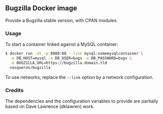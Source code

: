 ## Bugzilla Docker image 

Provide a Bugzilla stable version, with CPAN modules.

### Usage

To start a container linked against a MySQL container:

```bash
$ docker run -dt -p 8080:80 --link mysql:somemysqlcontainer \
  -e DB_HOST=mysql -e DB_USER=bugs -e DB_PASSWORD=bugs \
  -e BUGZILLA_URL=https://bugzilla.domain.tld
  nasqueron/bugzilla
```

To use networks, replace the `--link` option by a network configuration.

### Credits

The dependencies and the configuration variables to provide
are partially based on Dave Lawrence (dklawren) work.
